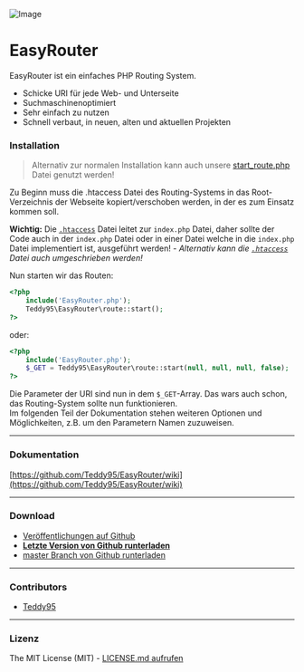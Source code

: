 ![Image](http://i.imgur.com/EIIWanz.png)

# EasyRouter

EasyRouter ist ein einfaches PHP Routing System.

- Schicke URI für jede Web- und Unterseite
- Suchmaschinenoptimiert
- Sehr einfach zu nutzen
- Schnell verbaut, in neuen, alten und aktuellen Projekten

### Installation

> Alternativ zur normalen Installation kann auch unsere [start_route.php](https://gist.github.com/Teddy95/c931ca04a7db73716042) Datei genutzt werden!

Zu Beginn muss die .htaccess Datei des Routing-Systems in das Root-Verzeichnis der Webseite kopiert/verschoben werden, in der es zum Einsatz kommen soll.

**Wichtig:** Die [`.htaccess`](https://github.com/Teddy95/EasyRouter/blob/master/src/.htaccess) Datei leitet zur `index.php` Datei, daher sollte der Code auch in der `index.php` Datei oder in einer Datei welche in die `index.php` Datei implementiert ist, ausgeführt werden! - _Alternativ kann die [`.htaccess`](https://github.com/Teddy95/EasyRouter/blob/master/src/.htaccess) Datei auch umgeschrieben werden!_

Nun starten wir das Routen:

```php
<?php
	include('EasyRouter.php');
	Teddy95\EasyRouter\route::start();
?>
```
oder:

```php
<?php
	include('EasyRouter.php');
	$_GET = Teddy95\EasyRouter\route::start(null, null, null, false);
?>
```

Die Parameter der URI sind nun in dem ```$_GET```-Array. Das wars auch schon, das Routing-System sollte nun funktionieren.  
Im folgenden Teil der Dokumentation stehen weiteren Optionen und Möglichkeiten, z.B. um den Parametern Namen zuzuweisen.

-------------

### Dokumentation

[https://github.com/Teddy95/EasyRouter/wiki](https://github.com/Teddy95/EasyRouter/wiki)

-------------

### Download

- [Veröffentlichungen auf Github](https://github.com/Teddy95/EasyRouter/releases)
- **[Letzte Version von Github runterladen](https://github.com/Teddy95/EasyRouter/archive/v0.4.1.zip)**
- [master Branch von Github runterladen](https://github.com/Teddy95/EasyRouter/archive/master.zip)

-------------

### Contributors

- [Teddy95](https://github.com/Teddy95)

-------------

### Lizenz

The MIT License (MIT) - [LICENSE.md aufrufen](https://github.com/Teddy95/EasyRouter/blob/master/LICENSE.md)
